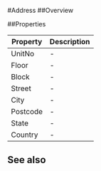 #Address
##Overview



##Properties
<table class="table table-condensed table-bordered">
    <thead>
<tr>
<th>Property</th>
<th>Description</th>
</tr>
</thead>
<tbody>
<tr><td>UnitNo</td><td> - </td></tr>
<tr><td>Floor</td><td> - </td></tr>
<tr><td>Block</td><td> - </td></tr>
<tr><td>Street</td><td> - </td></tr>
<tr><td>City</td><td> - </td></tr>
<tr><td>Postcode</td><td> - </td></tr>
<tr><td>State</td><td> - </td></tr>
<tr><td>Country</td><td> - </td></tr>
</tbody></table>



## See also

